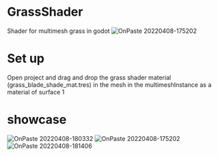 # GrassShader
Shader for multimesh grass in godot
![OnPaste 20220408-175202](https://user-images.githubusercontent.com/67319505/162478117-91e57ea8-7e5b-4251-8937-c8d9d768e5b4.png)

# Set up
Open project and drag and drop the grass shader material (grass_blade_shade_mat.tres) in the mesh in the multimeshInstance as a material of surface 1

# showcase
![OnPaste 20220408-180332](https://user-images.githubusercontent.com/67319505/162480991-63727584-85e1-4b4f-9c1c-cc5ed0900ac8.png)
![OnPaste 20220408-175202](https://user-images.githubusercontent.com/67319505/162481007-60dd0363-b1b8-4a47-969d-3023bb321926.png)
![OnPaste 20220408-181406](https://user-images.githubusercontent.com/67319505/162481518-8ae9cb61-0a27-401a-9b5a-bd78e7248839.png)
